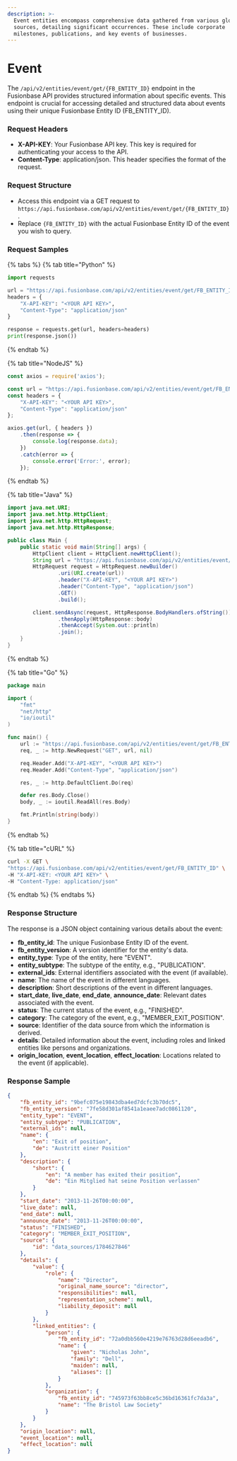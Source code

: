 ```yaml
---
description: >-
  Event entities encompass comprehensive data gathered from various global
  sources, detailing significant occurrences. These include corporate
  milestones, publications, and key events of businesses.
---
```


# Event

The `/api/v2/entities/event/get/{FB_ENTITY_ID}` endpoint in the Fusionbase API provides structured information about specific events. This endpoint is crucial for accessing detailed and structured data about events using their unique Fusionbase Entity ID (FB\_ENTITY\_ID).

### Request Headers

* **X-API-KEY**: Your Fusionbase API key. This key is required for authenticating your access to the API.
* **Content-Type**: application/json. This header specifies the format of the request.

### Request Structure

* Access this endpoint via a GET request to `https://api.fusionbase.com/api/v2/entities/event/get/{FB_ENTITY_ID}`.
* Replace `{FB_ENTITY_ID}` with the actual Fusionbase Entity ID of the event you wish to query.

### Request Samples

{% tabs %}
{% tab title="Python" %}
```python
import requests

url = "https://api.fusionbase.com/api/v2/entities/event/get/FB_ENTITY_ID"
headers = {
    "X-API-KEY": "<YOUR API KEY>",
    "Content-Type": "application/json"
}

response = requests.get(url, headers=headers)
print(response.json())
```
{% endtab %}

{% tab title="NodeJS" %}
```javascript
const axios = require('axios');

const url = "https://api.fusionbase.com/api/v2/entities/event/get/FB_ENTITY_ID";
const headers = {
    "X-API-KEY": "<YOUR API KEY>",
    "Content-Type": "application/json"
};

axios.get(url, { headers })
    .then(response => {
        console.log(response.data);
    })
    .catch(error => {
        console.error('Error:', error);
    });
```
{% endtab %}

{% tab title="Java" %}
```java
import java.net.URI;
import java.net.http.HttpClient;
import java.net.http.HttpRequest;
import java.net.http.HttpResponse;

public class Main {
    public static void main(String[] args) {
        HttpClient client = HttpClient.newHttpClient();
        String url = "https://api.fusionbase.com/api/v2/entities/event/get/FB_ENTITY_ID";
        HttpRequest request = HttpRequest.newBuilder()
                .uri(URI.create(url))
                .header("X-API-KEY", "<YOUR API KEY>")
                .header("Content-Type", "application/json")
                .GET()
                .build();

        client.sendAsync(request, HttpResponse.BodyHandlers.ofString())
                .thenApply(HttpResponse::body)
                .thenAccept(System.out::println)
                .join();
    }
}
```
{% endtab %}

{% tab title="Go" %}
```go
package main

import (
    "fmt"
    "net/http"
    "io/ioutil"
)

func main() {
    url := "https://api.fusionbase.com/api/v2/entities/event/get/FB_ENTITY_ID"
    req, _ := http.NewRequest("GET", url, nil)

    req.Header.Add("X-API-KEY", "<YOUR API KEY>")
    req.Header.Add("Content-Type", "application/json")

    res, _ := http.DefaultClient.Do(req)

    defer res.Body.Close()
    body, _ := ioutil.ReadAll(res.Body)

    fmt.Println(string(body))
}
```
{% endtab %}

{% tab title="cURL" %}
```bash
curl -X GET \
"https://api.fusionbase.com/api/v2/entities/event/get/FB_ENTITY_ID" \
-H "X-API-KEY: <YOUR API KEY>" \
-H "Content-Type: application/json"
```
{% endtab %}
{% endtabs %}

### Response Structure

The response is a JSON object containing various details about the event:

* **fb\_entity\_id**: The unique Fusionbase Entity ID of the event.
* **fb\_entity\_version**: A version identifier for the entity's data.
* **entity\_type**: Type of the entity, here "EVENT".
* **entity\_subtype**: The subtype of the entity, e.g., "PUBLICATION".
* **external\_ids**: External identifiers associated with the event (if available).
* **name**: The name of the event in different languages.
* **description**: Short descriptions of the event in different languages.
* **start\_date**, **live\_date**, **end\_date**, **announce\_date**: Relevant dates associated with the event.
* **status**: The current status of the event, e.g., "FINISHED".
* **category**: The category of the event, e.g., "MEMBER\_EXIT\_POSITION".
* **source**: Identifier of the data source from which the information is derived.
* **details**: Detailed information about the event, including roles and linked entities like persons and organizations.
* **origin\_location**, **event\_location**, **effect\_location**: Locations related to the event (if applicable).

### Response Sample

```json
{
    "fb_entity_id": "9befc075e19843dba4ed7dcfc3b70dc5",
    "fb_entity_version": "7fe58d301af8541a1eaee7adc0861120",
    "entity_type": "EVENT",
    "entity_subtype": "PUBLICATION",
    "external_ids": null,
    "name": {
        "en": "Exit of position",
        "de": "Austritt einer Position"
    },
    "description": {
        "short": {
            "en": "A member has exited their position",
            "de": "Ein Mitglied hat seine Position verlassen"
        }
    },
    "start_date": "2013-11-26T00:00:00",
    "live_date": null,
    "end_date": null,
    "announce_date": "2013-11-26T00:00:00",
    "status": "FINISHED",
    "category": "MEMBER_EXIT_POSITION",
    "source": {
        "id": "data_sources/1784627846"
    },
    "details": {
        "value": {
            "role": {
                "name": "Director",
                "original_name_source": "director",
                "responsibilities": null,
                "representation_scheme": null,
                "liability_deposit": null
            }
        },
        "linked_entities": {
            "person": {
                "fb_entity_id": "72a0dbb560e4219e76763d28d6eeadb6",
                "name": {
                    "given": "Nicholas John",
                    "family": "Dell",
                    "maiden": null,
                    "aliases": []
                }
            },
            "organization": {
                "fb_entity_id": "745973f63bb8ce5c36bd16361fc7da3a",
                "name": "The Bristol Law Society"
            }
        }
    },
    "origin_location": null,
    "event_location": null,
    "effect_location": null
}
```
